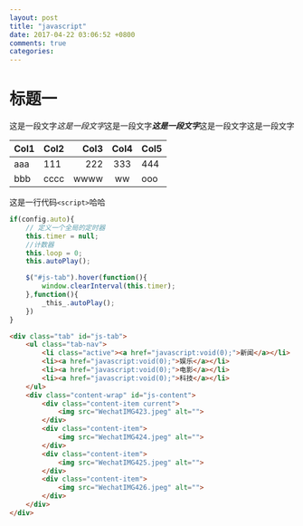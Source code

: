 ```yaml
---
layout: post
title: "javascript"
date: 2017-04-22 03:06:52 +0800
comments: true
categories: 
---
```


# 标题一

这是一段文字*这是一段文字*这是一段文字***这是一段文字***这是一段文字这是一段文字

|Col1|Col2|Col3|Col4|Col5|
|-----|:------|-----:|:----:|------|
|aaa|111|222|333|444|
|bbb|cccc|wwww|ww|ooo|

这是一行代码`<script>`哈哈
``` javascript
if(config.auto){
    // 定义一个全局的定时器
    this.timer = null;
    //计数器
    this.loop = 0;
    this.autoPlay();

    $("#js-tab").hover(function(){
        window.clearInterval(this.timer);
    },function(){
        _this_.autoPlay();
    })
}   
```

```html
<div class="tab" id="js-tab">
    <ul class="tab-nav">
        <li class="active"><a href="javascript:void(0);">新闻</a></li>
        <li><a href="javascript:void(0);">娱乐</a></li>
        <li><a href="javascript:void(0);">电影</a></li>
        <li><a href="javascript:void(0);">科技</a></li>
    </ul>
    <div class="content-wrap" id="js-content">
        <div class="content-item current">
            <img src="WechatIMG423.jpeg" alt="">
        </div>
        <div class="content-item">
            <img src="WechatIMG424.jpeg" alt="">
        </div>
        <div class="content-item">
            <img src="WechatIMG425.jpeg" alt="">
        </div>
        <div class="content-item">
            <img src="WechatIMG426.jpeg" alt="">
        </div>
    </div>
</div>
```